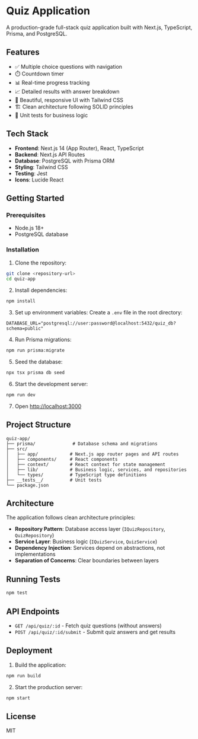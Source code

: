 # Quiz Application

A production-grade full-stack quiz application built with Next.js, TypeScript, Prisma, and PostgreSQL.

## Features

- ✅ Multiple choice questions with navigation
- ⏱️ Countdown timer
- 📊 Real-time progress tracking
- 📈 Detailed results with answer breakdown
- 🎨 Beautiful, responsive UI with Tailwind CSS
- 🏗️ Clean architecture following SOLID principles
- 🧪 Unit tests for business logic

## Tech Stack

- **Frontend**: Next.js 14 (App Router), React, TypeScript
- **Backend**: Next.js API Routes
- **Database**: PostgreSQL with Prisma ORM
- **Styling**: Tailwind CSS
- **Testing**: Jest
- **Icons**: Lucide React

## Getting Started

### Prerequisites

- Node.js 18+ 
- PostgreSQL database

### Installation

1. Clone the repository:
```bash
git clone <repository-url>
cd quiz-app
```

2. Install dependencies:
```bash
npm install
```

3. Set up environment variables:
Create a `.env` file in the root directory:
```
DATABASE_URL="postgresql://user:password@localhost:5432/quiz_db?schema=public"
```

4. Run Prisma migrations:
```bash
npm run prisma:migrate
```

5. Seed the database:
```bash
npx tsx prisma db seed
```

6. Start the development server:
```bash
npm run dev
```

7. Open [http://localhost:3000](http://localhost:3000)

## Project Structure

```
quiz-app/
├── prisma/              # Database schema and migrations
├── src/
│   ├── app/            # Next.js app router pages and API routes
│   ├── components/     # React components
│   ├── context/        # React context for state management
│   ├── lib/            # Business logic, services, and repositories
│   └── types/          # TypeScript type definitions
├── __tests__/          # Unit tests
└── package.json
```

## Architecture

The application follows clean architecture principles:

- **Repository Pattern**: Database access layer (`IQuizRepository`, `QuizRepository`)
- **Service Layer**: Business logic (`IQuizService`, `QuizService`)
- **Dependency Injection**: Services depend on abstractions, not implementations
- **Separation of Concerns**: Clear boundaries between layers

## Running Tests

```bash
npm test
```

## API Endpoints

- `GET /api/quiz/:id` - Fetch quiz questions (without answers)
- `POST /api/quiz/:id/submit` - Submit quiz answers and get results

## Deployment

1. Build the application:
```bash
npm run build
```

2. Start the production server:
```bash
npm start
```

## License

MIT